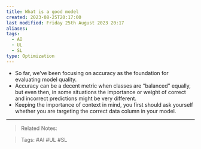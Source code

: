 ```yaml
---
title: What is a good model
created: 2023-08-25T20:17:00
last modified: Friday 25th August 2023 20:17
aliases: 
tags:
  - AI
  - UL
  - SL
type: Optimization
---
```

- So far, we’ve been focusing on accuracy as the foundation for evaluating model quality.
- Accuracy can be a decent metric when classes are “balanced” equally, but even then, in some situations the importance or weight of correct and incorrect predictions might be very different.
- Keeping the importance of context in mind, you first should ask yourself whether you are targeting the correct data column in your model.
---
>Related Notes:
 
>Tags: #AI #UL #SL 
